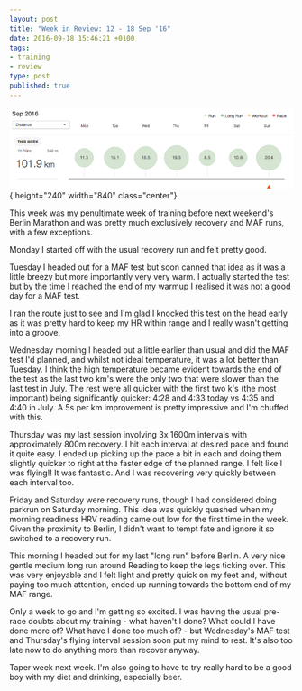```yaml
---
layout: post
title: "Week in Review: 12 - 18 Sep '16"
date: 2016-09-18 15:46:21 +0100
tags:
- training
- review
type: post
published: true
---
```


![Week in Review: 12 - 18 Sep '16](/assets/week-in-review-12-18Sep16.png){:height="240" width="840" class="center"}

This week was my penultimate week of training before next weekend's Berlin Marathon and was pretty much exclusively recovery and MAF runs, with a few exceptions.

Monday I started off with the usual recovery run and felt pretty good.

Tuesday I headed out for a MAF test but soon canned that idea as it was a little breezy but more importantly very very warm.  I actually started the test but by the time I reached the end of my warmup I realised it was not a good day for a MAF test.

I ran the route just to see and I'm glad I knocked this test on the head early as it was pretty hard to keep my HR within range and I really wasn't getting into a groove.

Wednesday morning I headed out a little earlier than usual and did the MAF test I'd planned, and whilst not ideal temperature, it was a lot better than Tuesday. I think the high temperature became evident towards the end of the test as the last two km's were the only two that were slower than the last test in July. The rest were all quicker with the first two k's (the most important) being significantly quicker: 4:28 and 4:33 today vs 4:35 and 4:40 in July. A 5s per km improvement is pretty impressive and I'm chuffed with this.

Thursday was my last session involving 3x 1600m intervals with approximately 800m recovery. I hit each interval at desired pace and found it quite easy. I ended up picking up the pace a bit in each and doing them slightly quicker to right at the faster edge of the planned range.  I felt like I was flying!! It was fantastic.  And I was recovering very quickly between each interval too.

Friday and Saturday were recovery runs, though I had considered doing parkrun on Saturday morning. This idea was quickly quashed when my morning readiness HRV reading came out low for the first time in the week.  Given the proximity to Berlin, I didn't want to tempt fate and ignore it so switched to a recovery run.

This morning I headed out for my last "long run" before Berlin.  A very nice gentle medium long run around Reading to keep the legs ticking over.  This was very enjoyable and I felt light and pretty quick on my feet and, without paying too much attention, ended up running towards the bottom end of my MAF range.

Only a week to go and I'm getting so excited. I was having the usual pre-race doubts about my training - what haven't I done? What could I have done more of? What have I done too much of? - but Wednesday's MAF test and Thursday's flying interval session soon put my mind to rest. It's also too late now to do anything more than recover anyway.

Taper week next week. I'm also going to have to try really hard to be a good boy with my diet and drinking, especially beer.
